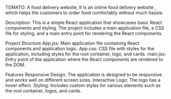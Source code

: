 TOMATO: A food delivery website,
It is an online food delivery website , which helps the customers to order food comfortably without much hassle.

Description:
This is a simple React application that showcases basic React components and styling. The project includes a main application file, a CSS file for styling,
and a main entry point for rendering the React components.

Project Structure
App.jsx: Main application file containing React components and application logic.
App.css: CSS file with styles for the application, including styles for the root container, logo, and cards.
main.jsx: Entry point of the application where the React components are rendered to the DOM.

Features
Responsive Design: The application is designed to be responsive and works well on different screen sizes.
Interactive Logo: The logo has a hover effect.
Styling: Includes custom styles for various elements such as the root container, logos, and cards.


